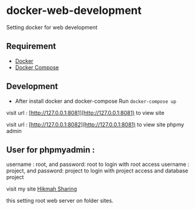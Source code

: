 # docker-web-development
Setting docker for web development


## Requirement
- [Docker](https://docs.docker.com/engine/installation/)
- [Docker Compose](https://docs.docker.com/compose/install/)


## Development
- After install docker and docker-compose Run `docker-compose up`


visit url : [http://127.0.0.1:8081](http://127.0.0.1:8081) to view site

visit url : [http://127.0.0.1:8082](http://127.0.0.1:8081) to view site phpmy admin

## User for phpmyadmin : 

username : root, and password: root to login with root access 
username : project, and password: project to login with project access  and database project

visit my site [Hikmah Sharing](http://www.hikmahsharing.com/)


this setting root web server on folder sites. 
